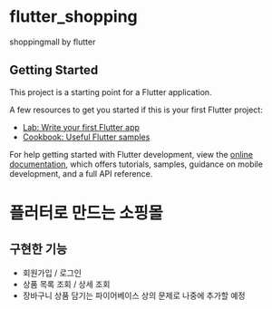 # flutter_shopping

shoppingmall by flutter

## Getting Started

This project is a starting point for a Flutter application.

A few resources to get you started if this is your first Flutter project:

- [Lab: Write your first Flutter app](https://docs.flutter.dev/get-started/codelab)
- [Cookbook: Useful Flutter samples](https://docs.flutter.dev/cookbook)

For help getting started with Flutter development, view the
[online documentation](https://docs.flutter.dev/), which offers tutorials,
samples, guidance on mobile development, and a full API reference.

# 플러터로 만드는 소핑몰

## 구현한 기능
- 회원가입 / 로그인
- 상품 목록 조회 / 상세 조회
- 장바구니 상품 담기는 파이어베이스 상의 문제로 나중에 추가할 예정
